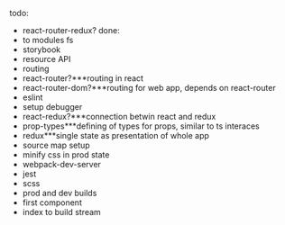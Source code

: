 todo:
- react-router-redux?
done:
- to modules fs
- storybook
- resource API
- routing
- react-router?***routing in react
- react-router-dom?***routing for web app, depends on react-router
- eslint
- setup debugger
- react-redux?***connection betwin react and redux
- prop-types***defining of types for props, similar to ts interaces
- redux***single state as presentation of whole app
- source map setup
- minify css in prod state
- webpack-dev-server
- jest
- scss
- prod and dev builds
- first component
- index to build stream